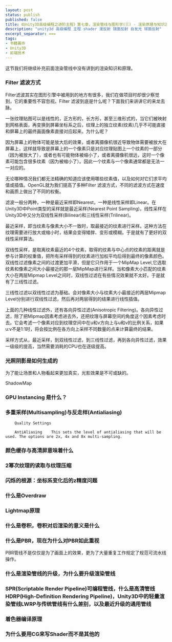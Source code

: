 ```yaml
---
layout: post
status: publish
published: false
title: 《Unity3D高级编程之进阶主程》第七章，渲染管线与图形学(三) - 渲染原理与知识2
description: "unity3d 高级编程 主程 shader 漫反射 镜面反射 自发光 球面反射"
excerpt_separator: ===
tags:
- 书籍著作
- Unity3D
- 前端技术
---
```


这节我们将继续补充前面渲染管线中没有讲到的渲染知识和原理。

### Filter 滤波方式

Filter滤波其实在图形引擎中被用到的地方有很多，我们在做项目时却很少察觉到，它的重要性不容忽视。Filter 滤波到底是什么呢？下面我们来讲讲它的来龙去脉。

一张纹理贴图可以是线性的，正方形的，长方形，甚至三维形式的，当它们被映射到网格表面，再变换到屏幕坐标系之后，纹理上的独立纹素(纹素)几乎不可能直接和屏幕上的最终画面像素直接对应起来。为什么呢？

因为屏幕上的物体可能是放大后的效果，或者离摄像机很近导致物体需要被放大在屏幕上，这样就导致是屏幕上的一个像素只是对应纹理贴图上一个纹素的一部分（因为被放大了），或者也有可能物体被缩小了，或者离摄像机很远，这时一个像素可能包含很多纹素（因为被缩小了）。因此一个纹素与一个像素通常都是无法一一对应的。

无论哪种情况我们都无法精确的知道应该使用哪些纹素值，以及如何对它们求平均值或插值。OpenGL就为我们提高了多种Filter 滤波方式，不同的滤波方式在速度和画质上做出了不同的权衡。

滤波一般分两种，一种是最近采样即Nearest，一种是线性采样即Linear。在Unity3D中Point类型的采样就是最近采样(Nearest Point Sampling)，线性采样在Unity3D中又分为双线性采样(Bilinear)和三线性采样(Trilinear)。

最近采样，即当纹素与像素大小不一致时，取最接近的纹素进行采样。这种方法在纹理需要进行放大或缩小时，结果会变得矮胖、变形或模糊。于是就有了更好的双线性采样算法。

双线性采样，是取离纹素最近的4个纹素，取得的纹素与中心点的纹素的距离就是参与计算的权重值，把所有采样得到的纹素进行加权平均后得到最终的像素颜色。双线性过滤像素之间的过渡更加平滑，但是它只作用于一个MipMap Level,它选取纹素和像素之间大小最接近的那一层MipMap进行采样。当和像素大小匹配的纹素大小在两层Mipmap Level之间时，双线性过滤在有些情况效果就不太好。于是就有了三线性过滤。

三线性过滤以双线性过滤为基础。会对像素大小与纹素大小最接近的两层Mipmap Level分别进行双线性过滤，然后再对两层得到的结果进行线性插值。

上面的几种线性过滤外，还有各向异性过滤(Anisotropic Filtering)。各向异性过滤，除了把Mipmap因素考虑进去外，还把纹理与屏幕空间的角度这个因素考虑时去。它会考滤一个像素对应到纹理空间中在u和v方向上与u和v的比例关系，如果u:v不是1:1时，将会按比例在各方向上采样不同数量的点来计算最终的结果。

采样方式从，最近采样，到双线性过滤，到三线性过滤，再到各向异性过滤，效果一级级的提高，当然需要消耗的CPU也在逐级提高。

### 光照阴影是如何生成的

为了能让场景和人物看起来更加真实，光影效果是不可或缺的。


ShadowMap

### GPU Instancing 是什么？

### 多重采样(Multisampling)与反走样(Antialiasing)

		Quality Settings
		
		AntiAliasing	This sets the level of antialiasing that will be used. The options are 2x, 4x and 8x multi-sampling.

### 颜色缓存与高清屏意味着什么

### 2幂次纹理的读取与纹理压缩

### 闪烁的根源：坐标系变化后的z精度问题

### 什么是Overdraw

### Lightmap原理

### 什么是卷积，卷积对后渲染的意义是什么

### 什么是PBR，现在为什么对PBR如此重视

PBR管线不是仅仅是为了画面上的效果，更为了大量重复工作规定了规范可流水线操作。

### 什么是渲染管线的升级，为什么要升级渲染管线

### SPR(Scriptable Render Pipeline)可编程管线，什么是高清管线HDRP(High-Definition Rendering Pipeline)，Unity3D中的轻量渲染管线LWRP与传统管线有什么差别，以及最近升级的通用管线

### 着色器编译原理

### 为什么要用CG来写Shader而不是其他的

